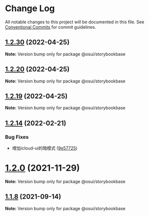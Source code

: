 # Change Log

All notable changes to this project will be documented in this file.
See [Conventional Commits](https://conventionalcommits.org) for commit guidelines.

## [1.2.30](https://gitee.com/gitee-fe/osui/compare/v1.2.28...v1.2.30) (2022-04-25)

**Note:** Version bump only for package @osui/storybookbase





## [1.2.20](https://gitee.com/gitee-fe/osui/compare/v1.2.28...v1.2.20) (2022-04-25)

**Note:** Version bump only for package @osui/storybookbase





## [1.2.19](https://gitee.com/gitee-fe/osui/compare/v1.2.28...v1.2.19) (2022-04-25)

**Note:** Version bump only for package @osui/storybookbase





## [1.2.14](https://gitee.com/gitee-fe/osui/compare/v1.2.13...v1.2.14) (2022-02-21)


### Bug Fixes

* 增加icloud-ui的暗模式 ([9e57725](https://gitee.com/gitee-fe/osui/commits/9e57725ba0a9cac62dc84ff6d42c64943d2eeab3))





# [1.2.0](https://gitee.com/gitee-fe/osui/compare/v1.1.23...v1.2.0) (2021-11-29)

**Note:** Version bump only for package @osui/storybookbase





## [1.1.8](https://gitee.com/gitee-fe/osui/compare/v1.1.7...v1.1.8) (2021-09-14)

**Note:** Version bump only for package @osui/storybookbase
